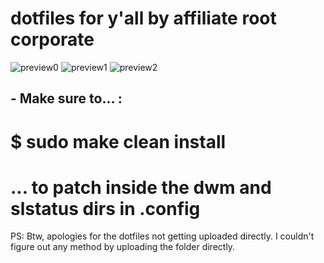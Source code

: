 # dotfiles for y'all by affiliate root corporate

![preview0](https://user-images.githubusercontent.com/98865861/152094651-ffb2b1a6-5e85-49d4-869d-e2683acf8212.png)
![preview1](https://user-images.githubusercontent.com/98865861/152094659-77ce5851-1e2b-4cb5-a7cc-22221910da4c.png)
![preview2](https://user-images.githubusercontent.com/98865861/152094670-fe9721c1-1e8c-4cd2-baac-42abe8ceab4f.png)

## - Make sure to... :
# $ sudo make clean install
# ... to patch inside the dwm and slstatus dirs in .config


PS: Btw, apologies for the dotfiles not getting uploaded directly. 
    I couldn't figure out any method by uploading the folder directly.
